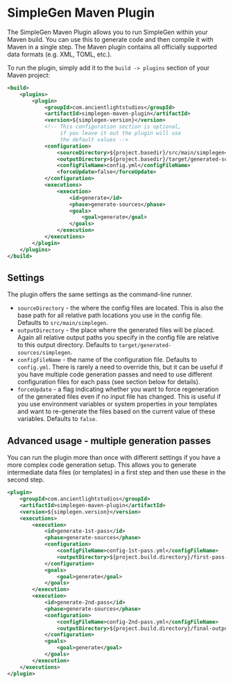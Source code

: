 # SimpleGen Maven Plugin
The SimpleGen Maven Plugin allows you to run SimpleGen within your Maven build. You can use this to generate code and then compile it with Maven in a single step. The Maven plugin contains all officially supported data formats (e.g. XML, TOML, etc.).

To run the plugin, simply add it to the `build -> plugins` section of your Maven project:

```xml
<build>
    <plugins>
        <plugin>
            <groupId>com.ancientlightstudios</groupId>
            <artifactId>simplegen-maven-plugin</artifactId>
            <version>${simplegen-version}</version>
            <!-- This configuration section is optional, 
                 if you leave it out the plugin will use
                 the default values -->
            <configuration>
                <sourceDirectory>${project.basedir}/src/main/simplegen</sourceDirectory>
                <outputDirectory>${project.basedir}/target/generated-sources</outputDirectory>
                <configFileName>config.yml</configFileName>
                <forceUpdate>false</forceUpdate>
            </configuration>
            <executions>
                <execution>
                    <id>generate</id>
                    <phase>generate-sources</phase>
                    <goals>
                        <goal>generate</goal>
                    </goals>
                </execution>
            </executions>
        </plugin>
    </plugins>
</build>
```

## Settings
The plugin offers the same settings as the command-line runner.

* `sourceDirectory` - the where the config files are located. This is also the base path for all relative path locations you use in the config file. Defaults to `src/main/simplegen`. 
* `outputDirectory` - the place where the generated files will be placed. Again all relative output paths you specify in the config file are relative to this output directory. Defaults to `target/generated-sources/simplegen`.
* `configFileName` - the name of the configuration file. Defaults to `config.yml`. There is rarely a need to override this, but it can be useful if you have multiple code generation passes and need to use different configuration files for each pass (see section below for details).
* `forceUpdate` - a flag indicating whether you want to force regeneration of the generated files even if no input file has changed. This is useful if you use environment variables or system properties in your templates and want to re-generate the files based on the current value of these variables. Defaults to `false`.

## Advanced usage - multiple generation passes
You can run the plugin more than once with different settings if you have a more complex code generation setup. This allows you to generate intermediate data files (or templates) in a first step and then use these in the second step. 

```xml
<plugin>
    <groupId>com.ancientlightstudios</groupId>
    <artifactId>simplegen-maven-plugin</artifactId>
    <version>${simplegen.version}</version>
    <executions>
        <execution>
            <id>generate-1st-pass</id>
            <phase>generate-sources</phase>
            <configuration>
                <configFileName>config-1st-pass.yml</configFileName>
                <outputDirectory>${project.build.directory}/first-pass-intermediates</outputDirectory>
            </configuration>
            <goals>
                <goal>generate</goal>
            </goals>
        </execution>
        <execution>
            <id>generate-2nd-pass</id>
            <phase>generate-sources</phase>
            <configuration>
                <configFileName>config-2nd-pass.yml</configFileName>
                <outputDirectory>${project.build.directory}/final-output</outputDirectory>
            </configuration>
            <goals>
                <goal>generate</goal>
            </goals>
        </execution>
    </executions>
</plugin>
```